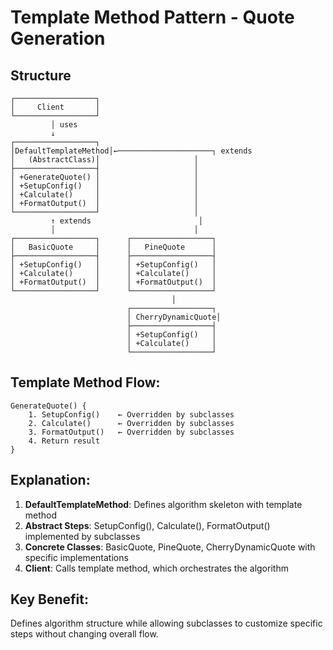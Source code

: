 # Template Method Pattern - Quote Generation

## Structure
```
┌──────────────────┐
│     Client       │
└──────────────────┘
         │ uses
         ↓
┌──────────────────┐
│DefaultTemplateMethod│←─────────────────────┐ extends
│   (AbstractClass)│                     │
├──────────────────┤                     │
│ +GenerateQuote() │                     │
│ +SetupConfig()   │                     │
│ +Calculate()     │                     │
│ +FormatOutput()  │                     │
└──────────────────┘                     │
         ↑ extends                        │
         │                               │
┌──────────────────┐      ┌──────────────────┐
│   BasicQuote     │      │   PineQuote      │
├──────────────────┤      ├──────────────────┤
│ +SetupConfig()   │      │ +SetupConfig()   │
│ +Calculate()     │      │ +Calculate()     │
│ +FormatOutput()  │      │ +FormatOutput()  │
└──────────────────┘      └──────────────────┘
                                    │
                          ┌──────────────────┐
                          │ CherryDynamicQuote│
                          ├──────────────────┤
                          │ +SetupConfig()   │
                          │ +Calculate()     │
                          └──────────────────┘
```

## Template Method Flow:
```
GenerateQuote() {
    1. SetupConfig()    ← Overridden by subclasses
    2. Calculate()      ← Overridden by subclasses  
    3. FormatOutput()   ← Overridden by subclasses
    4. Return result
}
```

## Explanation:
1. **DefaultTemplateMethod**: Defines algorithm skeleton with template method
2. **Abstract Steps**: SetupConfig(), Calculate(), FormatOutput() implemented by subclasses
3. **Concrete Classes**: BasicQuote, PineQuote, CherryDynamicQuote with specific implementations
4. **Client**: Calls template method, which orchestrates the algorithm

## Key Benefit:
Defines algorithm structure while allowing subclasses to customize specific steps without changing overall flow.